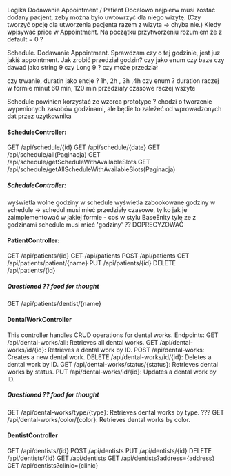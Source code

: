 Logika 
Dodawanie Appointment / Patient
Docelowo najpierw musi zostać dodany pacjent, zeby można było uwtowrzyć dla niego wizytę.
(Czy tworzyć opcję dla utworzenia pacjenta razem z wizyta -> chyba nie.)
Kiedy wpisywać price w Appointment. Na początku przytworzeniu rozumiem że z default = 0 ?

Schedule. Dodawanie Appointment.
Sprawdzam czy o tej godzinie, jest juz jakiś appointment.
Jak zrobić przedział godzin? czy jako enum czy baze
czy dawać jako string 9 czy Long 9 ? czy może przedział

czy trwanie, duratin jako encje ? 1h, 2h , 3h ,4h czy enum ?
duration raczej w formie minut 60 min, 120 min 
przedziały czasowe raczej wszyte 

Schedule powinien korzystać ze wzorca prototype ?
chodzi o tworzenie wypenionych zasobów godzinami, ale będie to zależeć od wprowadzonych dat przez uzytkownika


#### ScheduleController:
GET /api/schedule/{id}
GET /api/schedule/{date}
GET /api/schedule/all(Paginacja)
GET /api/schedule/getScheduleWithAvailableSlots
GET /api/schedule/getAllScheduleWithAvailableSlots(Paginacja)
##### **ScheduleController:** 
wyświetla wolne godziny w schedule 
wyświetla zabookowane godziny w schedule
-> schedul musi mieć przedziały czasowe, tylko jak je zaimplementować w jakiej formie - coś w stylu BaseEnity tyle ze z godzinami
schedule musi mieć 'godziny' ?? DOPRECYZOWAĆ

#### PatientController:
~~GET /api/patients/{id}~~
~~GET /api/patients~~
~~POST /api/patients~~
GET /api/patients/patient/{name}
PUT /api/patients/{id}
DELETE /api/patients/{id}
##### **Questioned ?? food for thought**
GET /api/patients/dentist/{name}

#### DentalWorkController
This controller handles CRUD operations for dental works.
Endpoints:
GET /api/dental-works/all: Retrieves all dental works.
GET /api/dental-works/id/{id}: Retrieves a dental work by ID.
POST /api/dental-works: Creates a new dental work.
DELETE /api/dental-works/id/{id}: Deletes a dental work by ID.
GET /api/dental-works/status/{status}: Retrieves dental works by status.
PUT /api/dental-works/id/{id}: Updates a dental work by ID.
##### **Questioned ?? food for thought**
GET /api/dental-works/type/{type}: Retrieves dental works by type. ???
GET /api/dental-works/color/{color}: Retrieves dental works by color.


#### DentistController
GET /api/dentists/{id}
POST /api/dentists
PUT /api/dentists/{id}
DELETE /api/dentists/{id}
GET /api/dentists
GET /api/dentists?address={address}
GET /api/dentists?clinic={clinic}